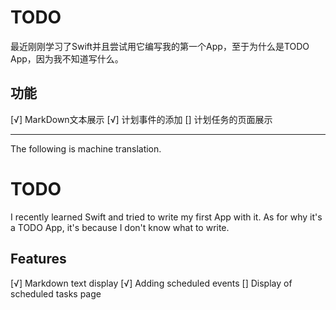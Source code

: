 # TODO

最近刚刚学习了Swift并且尝试用它编写我的第一个App，至于为什么是TODO App，因为我不知道写什么。

## 功能

[√] MarkDown文本展示
[√] 计划事件的添加
[]  计划任务的页面展示

---

The following is machine translation.

# TODO

I recently learned Swift and tried to write my first App with it. As for why it's a TODO App, it's because I don't know what to write.

## Features

[√] Markdown text display
[√] Adding scheduled events
[]  Display of scheduled tasks page
